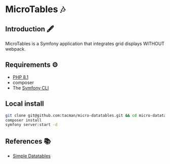 # MicroTables 🎶

## Introduction 🖋

MicroTables is a Symfony application that integrates grid displays WITHOUT webpack.

## Requirements ⚙

* [PHP 8.1](https://www.php.net/releases/8.1/en.php)
* composer 
* The [Symfony CLI](https://symfony.com/download)

## Local install

```bash
git clone git@github.com:tacman/micro-datatables.git && cd micro-datatables
composer install
symfony server:start -d
```

## References 📚

* [Simple Datatables](https://github.com/fiduswriter/simple-datatables/)
